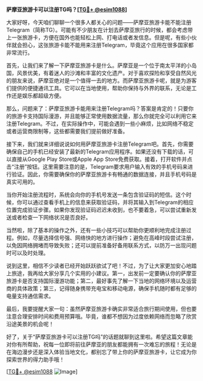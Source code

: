 **萨摩亚旅游卡可以注册TG吗？[[TG💪+ @esim1088](https://t.me/s/esim1088)]**

大家好呀，今天咱们聊聊一个很多人都关心的问题——萨摩亚旅游卡能不能注册Telegram（简称TG）。可能有不少朋友在计划去萨摩亚旅行的时候，都会考虑带上一张旅游卡，方便在国外也能轻松上网、打电话或者发信息。但是呢，有些小伙伴就会担心，这张旅游卡能不能用来注册Telegram，毕竟这个应用在很多国家都非常流行。

首先，让我们来了解一下萨摩亚旅游卡是什么。萨摩亚是一个位于南太平洋的小岛国，风景优美，有着迷人的沙滩和丰富的文化遗产。对于喜欢探险和享受自然风光的朋友来说，萨摩亚绝对是一个值得一去的地方。而萨摩亚旅游卡呢，就是为游客们提供的便捷通讯工具。它可以在当地使用，帮助你保持与外界的联系，无论是工作还是娱乐都超级方便。

那么，问题来了：萨摩亚旅游卡能用来注册Telegram吗？答案是肯定的！只要你的旅游卡支持国际漫游，并且能够正常使用数据流量，那么你就完全可以利用它来注册Telegram。不过，在实际操作中，可能会遇到一些小麻烦，比如网络不稳定或者运营商限制等，这些都需要我们提前做好准备。

接下来，我们就来详细说说如何用萨摩亚旅游卡注册Telegram吧。首先，你需要确保自己的手机已经安装了最新的Telegram应用程序。如果还没有下载的话，可以直接从Google Play Store或Apple App Store免费获取。接着，打开软件并点击“注册”按钮。这里需要注意的是，Telegram要求用户输入有效的手机号码来进行验证。因此，你需要确保你的萨摩亚旅游卡有畅通的数据连接，并且手机号码是真实可用的。

当你开始注册流程时，系统会向你的手机号发送一条包含验证码的短信。这个时候，你可以通过查看手机上的信息来获取验证码，并将其输入到Telegram的相应位置完成验证步骤。如果你发现验证码迟迟未收到，也不要着急，可以尝试重新发送或者检查一下网络状况是否良好。

当然啦，除了基本的操作之外，还有一些小技巧可以帮助你更顺利地完成注册过程。例如，尽量选择信号强、网络快的地方进行操作；避免在高峰时段尝试注册，以免因网络拥堵而导致失败；还可以提前准备好备用联系方式，以防万一出现问题时可以及时处理。

说到这里，相信不少读者已经开始跃跃欲试了吧！不过，为了让大家更加安心地踏上旅途，我再给大家分享几个实用的小建议。第一，出发前一定要确认你的萨摩亚旅游卡是否支持国际漫游功能；第二，最好事先了解一下当地的网络环境以及运营商的具体政策；第三，记得随身携带充电宝和移动电源，确保手机随时都有足够的电量支持通信需求。

最后，我要提醒大家一句：虽然萨摩亚旅游卡确实非常适合旅行期间使用，但也要注意合理安排时间和费用预算哦。毕竟，谁都不想因为过度依赖网络而忽略了欣赏沿途美景的机会呢！

好了，关于“萨摩亚旅游卡可以注册TG吗”的话题就聊到这里啦。希望这篇文章能对你有所帮助，祝每一位即将前往萨摩亚的朋友都能拥有一次难忘的旅程！无论是在海边漫步还是深入体验当地文化，都别忘了带上你的萨摩亚旅游卡，让它成为你探索世界的得力助手哦！

[[TG💪+ @esim1088](https://t.me/s/esim1088) ![Image](https://i.postimg.cc/4NQfJmqS/Snipaste-2025-05-13-00-14-12.png)]